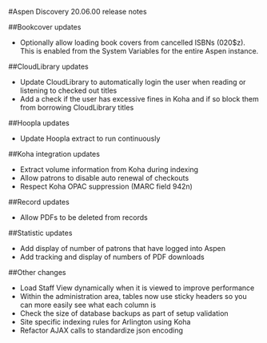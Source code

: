 #Aspen Discovery 20.06.00 release notes

##Bookcover updates
- Optionally allow loading book covers from cancelled ISBNs (020$z).  This is enabled from the System Variables for the entire Aspen instance. 

##CloudLibrary updates
- Update CloudLibrary to automatically login the user when reading or listening to checked out titles 
- Add a check if the user has excessive fines in Koha and if so block them from borrowing CloudLibrary titles

##Hoopla updates
- Update Hoopla extract to run continuously

##Koha integration updates
- Extract volume information from Koha during indexing
- Allow patrons to disable auto renewal of checkouts
- Respect Koha OPAC suppression (MARC field 942n)

##Record updates
- Allow PDFs to be deleted from records

##Statistic updates
- Add display of number of patrons that have logged into Aspen
- Add tracking and display of numbers of PDF downloads 

##Other changes
- Load Staff View dynamically when it is viewed to improve performance
- Within the administration area, tables now use sticky headers so you can more easily see what each column is
- Check the size of database backups as part of setup validation 
- Site specific indexing rules for Arlington using Koha
- Refactor AJAX calls to standardize json encoding